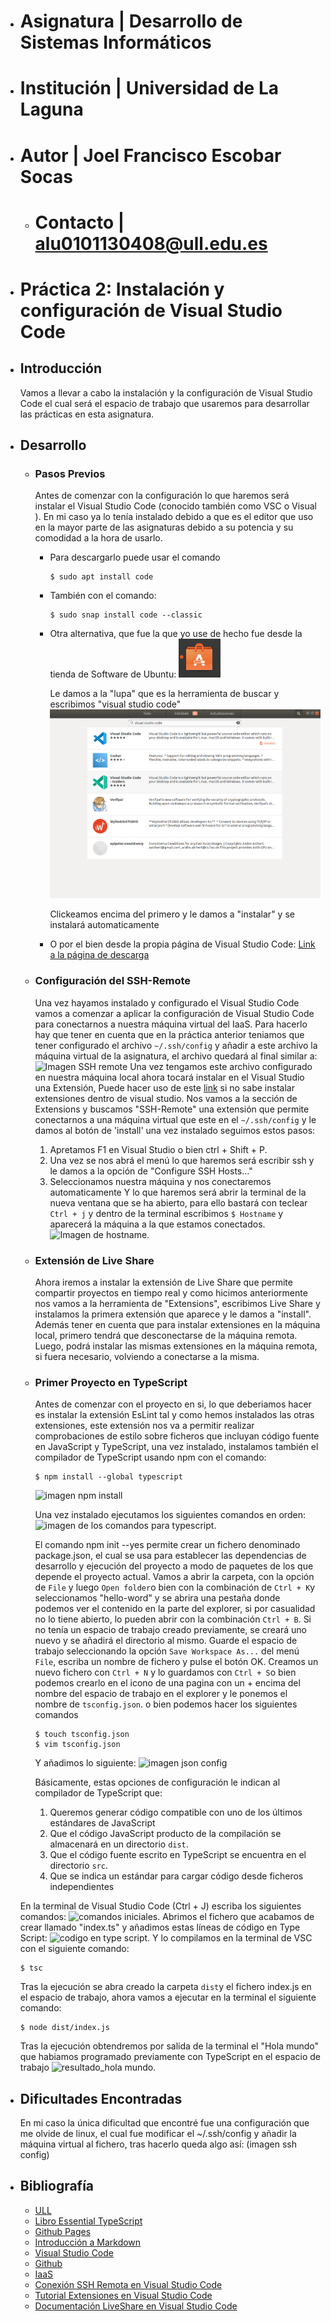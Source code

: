 - # Asignatura | Desarrollo de Sistemas Informáticos
- # Institución | Universidad de La Laguna
- # Autor | Joel Francisco Escobar Socas
    - # Contacto | alu0101130408@ull.edu.es
- # __Práctica 2: Instalación y configuración de Visual Studio Code__
- ## Introducción
   Vamos a llevar a cabo la instalación y la configuración de Visual Studio Code el cual será el espacio de trabajo que usaremos para desarrollar las prácticas en esta asignatura.
- ## Desarrollo
  - ### Pasos Previos
  
    Antes de comenzar con la configuración lo que haremos será instalar el Visual Studio Code (conocido también como VSC o Visual ). En mi caso ya lo tenía instalado debido a que es el editor que uso en la mayor parte de las asignaturas debido a su potencia y su comodidad a la hora de usarlo. 
    - Para descargarlo puede usar el comando 
        ```
        $ sudo apt install code
        ``` 
    - También con el comando:
        ```
        $ sudo snap install code --classic
        ```
    - Otra alternativa, que fue la que yo use de hecho fue desde la tienda de Software de Ubuntu:
        ![Imagen de la herramienta de tienda](https://github.com/ULL-ESIT-INF-DSI-2021/ull-esit-inf-dsi-20-21-prct02-vscode-JoelEscobarULL/blob/main/P2_images/logo%20tienda.png?raw=true)
        
        Le damos a la "lupa" que es la herramienta de buscar y escribimos "visual studio code" 
        ![Imagen de la tienda de ubuntu](https://github.com/ULL-ESIT-INF-DSI-2021/ull-esit-inf-dsi-20-21-prct02-vscode-JoelEscobarULL/blob/main/P2_images/visual%20studio%20code.png?raw=true)
        
        Clickeamos encima del primero y le damos a "instalar" y se instalará automaticamente
    
    - O por el bien desde la propia página de Visual Studio Code: [Link a la página de descarga](https://code.visualstudio.com/download)
   
  - ### Configuración del SSH-Remote

    Una vez hayamos instalado y configurado el Visual Studio Code vamos a comenzar a aplicar la configuración de Visual Studio Code para conectarnos a nuestra máquina virtual del IaaS. Para hacerlo hay que tener en cuenta que en la práctica anterior teniamos que tener configurado el archivo `~/.ssh/config` y añadir a este archivo la máquina virtual de la asignatura, el archivo quedará al final similar a:
    ![Imagen SSH remote]()
    Una vez tengamos este archivo configurado en nuestra máquina local ahora tocará instalar en el Visual Studio una Extensión, Puede hacer uso de este [link](https://code.visualstudio.com/docs/editor/extension-gallery) si no sabe instalar extensiones dentro de visual studio. 
    Nos vamos a la sección de Extensions y buscamos "SSH-Remote" una extensión que permite conectarnos a una máquina virtual  que este en el `~/.ssh/config` y le damos al botón de 'install' una vez instalado seguimos estos pasos:
    1. Apretamos F1 en Visual Studio o bien ctrl + Shift + P.
    2. Una vez se nos abrá el menú lo que haremos será escribir ssh y le damos a la opción de "Configure SSH Hosts..."
    3. Seleccionamos nuestra máquina y nos conectaremos automaticamente
    Y lo que haremos será abrir la terminal de la nueva ventana que se ha abierto, para ello bastará con teclear `Ctrl + j` y dentro de la terminal escribimos `$ Hostname` y aparecerá la máquina a la que estamos conectados. 
    ![Imagen de hostname]().
  - ### Extensión de Live Share
    Ahora iremos a instalar la extensión de Live Share que permite compartir proyectos en tiempo real y como hicimos anteriormente nos vamos a la herramienta de "Extensions", escribimos Live Share y instalamos la primera extensión que aparece y le damos a "install".
    Además tener en cuenta que para instalar extensiones en la máquina local, primero tendrá que desconectarse de la máquina remota. Luego, podrá instalar las mismas extensiones en la máquina remota, si fuera necesario, volviendo a conectarse a la misma.

  - ### Primer Proyecto en TypeScript
    Antes de comenzar con el proyecto en si, lo que deberiamos hacer es instalar la extensión EsLint tal y como hemos instalados las otras extensiones, este extensión nos va a permitir realizar comprobaciones de estilo sobre ficheros que incluyan código fuente en JavaScript y TypeScript, una vez instalado, instalamos también el compilador de TypeScript usando npm con el comando:
    ```
    $ npm install --global typescript
    ```
    ![imagen npm install]()
    
    Una vez instalado ejecutamos los siguientes comandos en orden:
    ![imagen de los comandos para typescript]().
    
    El comando npm init --yes permite crear un fichero denominado package.json, el cual se usa para establecer las dependencias de desarrollo y ejecución del proyecto a modo de paquetes de los que depende el proyecto actual. 
    Vamos a abrir la carpeta, con la opción de `File` y luego `Open folder`o bien con la combinación de `Ctrl + K`y seleccionamos "hello-word" y se abrira una pestaña donde podemos ver el contenido en la parte del explorer, si por casualidad no lo tiene abierto, lo pueden abrir con la combinación `Ctrl + B`. Si no tenía un espacio de trabajo creado previamente, se creará uno nuevo y se añadirá el directorio al mismo. Guarde el espacio de trabajo seleccionando la opción `Save Workspace As...` del menú `File`, escriba un nombre de fichero y pulse el botón OK.
    Creamos un nuevo fichero con `Ctrl + N` y lo guardamos con `Ctrl + S`o bien podemos crearlo en el icono de una pagina con un + encima del nombre del espacio de trabajo en el explorer y le ponemos el nombre de `tsconfig.json`. o bien podemos hacer los siguientes comandos
    ```
    $ touch tsconfig.json
    $ vim tsconfig.json
    ```
    Y añadimos lo siguiente:
    ![imagen json config]()
    
    Básicamente, estas opciones de configuración le indican al compilador de TypeScript que:
    1. Queremos generar código compatible con uno de los últimos estándares de JavaScript
    2. Que el código JavaScript producto de la compilación se almacenará en un directorio `dist`.
    3. Que el código fuente escrito en TypeScript se encuentra en el directorio `src`.
    4. Que se indica un estándar para cargar código desde ficheros independientes
   
   En la terminal de Visual Studio Code (Ctrl + J) escriba los siguientes comandos:
   ![comandos iniciales]().
   Abrimos el fichero que acabamos de crear llamado "index.ts" y añadimos estas líneas de código en Type Script:
   ![codigo en type script]().
   Y lo compilamos en la terminal de VSC con el siguiente comando:
   ```
   $ tsc
   ```
   Tras la ejecución se abra creado la carpeta `dist`y el fichero index.js en el espacio de trabajo, ahora vamos a ejecutar en la terminal el siguiente comando:
   ```
   $ node dist/index.js
   ```
   Tras la ejecución obtendremos por salida de la terminal el "Hola mundo" que habiamos programado previamente con TypeScript en el espacio de trabajo
   ![resultado_hola mundo]().
    
    
- ## Dificultades Encontradas
  En mi caso la única dificultad que encontré fue una configuración que me olvide de linux, el cual fue modificar el ~/.ssh/config y añadir la máquina virtual al fichero, tras hacerlo queda algo así:
  (imagen ssh config)
- ## Bibliografía
  - [ULL](https://www.ull.es/) 
  - [Libro Essential TypeScript](https://learning.oreilly.com/library/view/essential-typescript-from/9781484249796/html/Part_1.xhtml)
  - [Github Pages](https://lab.github.com/githubtraining/github-pages)
  - [Introducción a Markdown](https://guides.github.com/features/mastering-markdown/)
  - [Visual Studio Code](https://code.visualstudio.com/)
  - [Github](https://github.com/)
  - [IaaS](https://iaas.ull.es/ovirt-engine/)
  - [Conexión SSH Remota en Visual Studio Code](https://code.visualstudio.com/docs/remote/ssh-tutorial)
  - [Tutorial Extensiones en Visual Studio Code](https://code.visualstudio.com/docs/editor/extension-gallery)
  - [Documentación LiveShare en Visual Studio Code](https://docs.microsoft.com/en-us/visualstudio/liveshare/)
